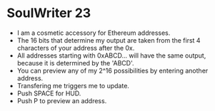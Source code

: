 # SoulWriter 23

- I am a cosmetic accessory for Ethereum addresses.
- The 16 bits that determine my output are taken from
  the first 4 characters of your address after the 0x.
- All addresses starting with 0xABCD... will have the
  same output, because it is determined by the 'ABCD'.
- You can preview any of my 2^16 possibilities by
  entering another address.
- Transfering me triggers me to update.
- Push SPACE for HUD.
- Push P to preview an address.
